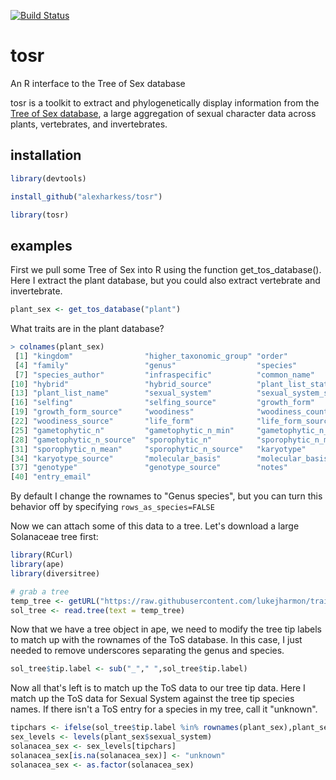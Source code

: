 [![Build Status](https://travis-ci.org/alexharkess/tosr.svg?branch=master)](https://travis-ci.org/alexharkess/tosr)

tosr
====

An R interface to the Tree of Sex database <br />

tosr is a toolkit to extract and phylogenetically display information from the [Tree of Sex database](www.treeofsex.org), a large aggregation of sexual character data across plants, vertebrates, and invertebrates. 


## installation ##

```r
library(devtools)

install_github("alexharkess/tosr")

library(tosr)
```

## examples ##

First we pull some Tree of Sex into R using the function get_tos_database(). Here I extract the plant database, but you could also extract vertebrate and invertebrate.

```r
plant_sex <- get_tos_database("plant")
```

What traits are in the plant database?

```r
> colnames(plant_sex)
 [1] "kingdom"                "higher_taxonomic_group" "order"                 
 [4] "family"                 "genus"                  "species"               
 [7] "species_author"         "infraspecific"          "common_name"           
[10] "hybrid"                 "hybrid_source"          "plant_list_status"     
[13] "plant_list_name"        "sexual_system"          "sexual_system_source"  
[16] "selfing"                "selfing_source"         "growth_form"           
[19] "growth_form_source"     "woodiness"              "woodiness_count"       
[22] "woodiness_source"       "life_form"              "life_form_source"      
[25] "gametophytic_n"         "gametophytic_n_min"     "gametophytic_n_mean"   
[28] "gametophytic_n_source"  "sporophytic_n"          "sporophytic_n_min"     
[31] "sporophytic_n_mean"     "sporophytic_n_source"   "karyotype"             
[34] "karyotype_source"       "molecular_basis"        "molecular_basis_source"
[37] "genotype"               "genotype_source"        "notes"                 
[40] "entry_email"
```

By default I change the rownames to "Genus species", but you can turn this behavior off by specifying ```rows_as_species=FALSE```

Now we can attach some of this data to a tree. Let's download a large Solanaceae tree first:

```r
library(RCurl)
library(ape)
library(diversitree)

# grab a tree
temp_tree <- getURL("https://raw.githubusercontent.com/lukejharmon/traitathon/master/solanaceae/Solanaceae.tre")
sol_tree <- read.tree(text = temp_tree)
```

Now that we have a tree object in ape, we need to modify the tree tip labels to match up with the rownames of the ToS database. In this case, I just needed to remove underscores separating the genus and species. 

```r
sol_tree$tip.label <- sub("_"," ",sol_tree$tip.label)

```

Now all that's left is to match up the ToS data to our tree tip data. Here I match up the ToS data for Sexual System against the tree tip species names. If there isn't a ToS entry for a species in my tree, call it "unknown".

```r
tipchars <- ifelse(sol_tree$tip.label %in% rownames(plant_sex),plant_sex$sexual_system,NA)
sex_levels <- levels(plant_sex$sexual_system)
solanacea_sex <- sex_levels[tipchars]
solanacea_sex[is.na(solanacea_sex)] <- "unknown" 
solanacea_sex <- as.factor(solanacea_sex)
```
